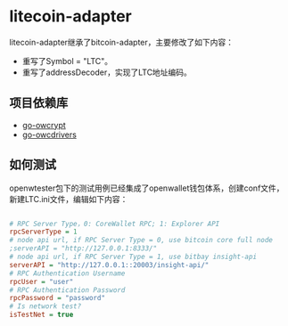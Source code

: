 # litecoin-adapter

litecoin-adapter继承了bitcoin-adapter，主要修改了如下内容：

- 重写了Symbol = "LTC"。
- 重写了addressDecoder，实现了LTC地址编码。

## 项目依赖库

- [go-owcrypt](https://github.com/blocktree/go-owcrypt.git)
- [go-owcdrivers](https://github.com/blocktree/.git)

## 如何测试

openwtester包下的测试用例已经集成了openwallet钱包体系，创建conf文件，新建LTC.ini文件，编辑如下内容：

```ini

# RPC Server Type，0: CoreWallet RPC; 1: Explorer API
rpcServerType = 1
# node api url, if RPC Server Type = 0, use bitcoin core full node
;serverAPI = "http://127.0.0.1:8333/"
# node api url, if RPC Server Type = 1, use bitbay insight-api
serverAPI = "http://127.0.0.1::20003/insight-api/"
# RPC Authentication Username
rpcUser = "user"
# RPC Authentication Password
rpcPassword = "password"
# Is network test?
isTestNet = true

```

